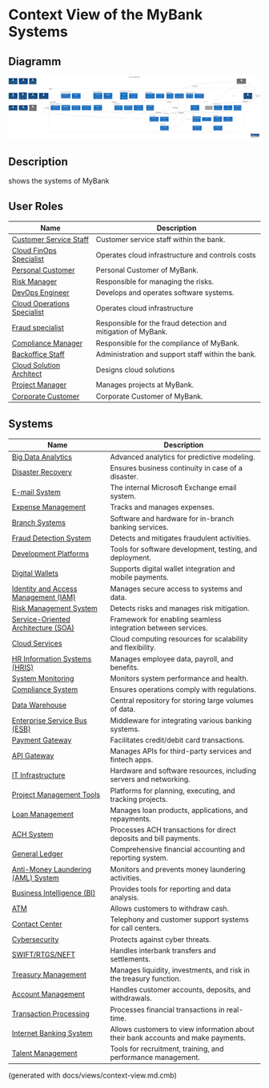 # Context View of the MyBank Systems

## Diagramm
![Context View of the MyBank Systems](../mybank/context-view.png)

## Description
shows the systems of MyBank
## User Roles
| Name | Description |
|---|---|
| [Customer Service Staff](../mybank/user-role/customer-service-staff.md) | Customer service staff within the bank. |
| [Cloud FinOps Specialist](../mybank/it-management/cloud-finops-specialist.md) | Operates cloud infrastructure and controls costs |
| [Personal Customer](../mybank/user-role/personal-customer.md) | Personal Customer of MyBank. |
| [Risk Manager](../mybank/compliance/risk-manager.md) | Responsible for managing the risks. |
| [DevOps Engineer](../mybank/project-management/devops-engineer.md) | Develops and operates software systems. |
| [Cloud Operations Specialist](../mybank/it-management/cloud-operations-specialist.md) | Operates cloud infrastructure |
| [Fraud specialist](../mybank/compliance/fraud-specialist.md) | Responsible for the fraud detection and mitigation of MyBank. |
| [Compliance Manager](../mybank/compliance/compliance-manager.md) | Responsible for the compliance of MyBank. |
| [Backoffice Staff](../mybank/user-role/backoffice-staff.md) | Administration and support staff within the bank. |
| [Cloud Solution Architect](../mybank/it-management/cloud-solution-architect.md) | Designs cloud solutions |
| [Project Manager](../mybank/project-management/project-manager.md) | Manages projects at MyBank. |
| [Corporate Customer](../mybank/user-role/corporate-customer.md) | Corporate Customer of MyBank. |
## Systems
| Name | Description |
|---|---|
| [Big Data Analytics](../mybank/data-management/big-data-analytics-system.md) | Advanced analytics for predictive modeling. |
| [Disaster Recovery](../mybank/security/disaster-recovery-system.md) | Ensures business continuity in case of a disaster. |
| [E-mail System](../mybank/email-system.md) | The internal Microsoft Exchange email system. |
| [Expense Management](../mybank/financial-management/expense-management-system.md) | Tracks and manages expenses. |
| [Branch Systems](../mybank/customer-channels/branch-systems.md) | Software and hardware for in-branch banking services. |
| [Fraud Detection System](../mybank/compliance/fraud-detection-system.md) | Detects and mitigates fraudulent activities. |
| [Development Platforms](../mybank/project-management/dev-platforms.md) | Tools for software development, testing, and deployment. |
| [Digital Wallets](../mybank/digital-banking/digital-wallets-system.md) | Supports digital wallet integration and mobile payments. |
| [Identity and Access Management (IAM)](../mybank/security/identity-access-management-system.md) | Manages secure access to systems and data. |
| [Risk Management System](../mybank/compliance/risk-management-system.md) | Detects risks and manages risk mitigation. |
| [Service-Oriented Architecture (SOA)](../mybank/integration-middleware/soa.md) | Framework for enabling seamless integration between services. |
| [Cloud Services](../mybank/infrastructure-management/cloud-services-system.md) | Cloud computing resources for scalability and flexibility. |
| [HR Information Systems (HRIS)](../mybank/human-resources/hris.md) | Manages employee data, payroll, and benefits. |
| [System Monitoring](../mybank/infrastructure-management/system-monitoring-system.md) | Monitors system performance and health. |
| [Compliance System](../mybank/compliance/compliance-system.md) | Ensures operations comply with regulations. |
| [Data Warehouse](../mybank/data-management/data-warehouse-system.md) | Central repository for storing large volumes of data. |
| [Enterprise Service Bus (ESB)](../mybank/integration-middleware/esb.md) | Middleware for integrating various banking systems. |
| [Payment Gateway](../mybank/payment/payment-gateway-system.md) | Facilitates credit/debit card transactions. |
| [API Gateway](../mybank/integration-middleware/api-gateway.md) | Manages APIs for third-party services and fintech apps. |
| [IT Infrastructure](../mybank/infrastructure-management/it-infrastructure-system.md) | Hardware and software resources, including servers and networking. |
| [Project Management Tools](../mybank/project-management/project-management-tools.md) | Platforms for planning, executing, and tracking projects. |
| [Loan Management](../mybank/core-banking/loan-management-system.md) | Manages loan products, applications, and repayments. |
| [ACH System](../mybank/payment/ach-system.md) | Processes ACH transactions for direct deposits and bill payments. |
| [General Ledger](../mybank/financial-management/general-ledger-system.md) | Comprehensive financial accounting and reporting system. |
| [Anti-Money Laundering (AML) System](../mybank/compliance/aml-system.md) | Monitors and prevents money laundering activities. |
| [Business Intelligence (BI)](../mybank/data-management/business-intelligence-system.md) | Provides tools for reporting and data analysis. |
| [ATM](../mybank/customer-channels/atm.md) | Allows customers to withdraw cash. |
| [Contact Center](../mybank/customer-channels/contact-center-system.md) | Telephony and customer support systems for call centers. |
| [Cybersecurity](../mybank/security/cybersecurity-system.md) | Protects against cyber threats. |
| [SWIFT/RTGS/NEFT](../mybank/payment/swift-rtgs-neft-system.md) | Handles interbank transfers and settlements. |
| [Treasury Management](../mybank/financial-management/treasury-management-system.md) | Manages liquidity, investments, and risk in the treasury function. |
| [Account Management](../mybank/core-banking/account-management-system.md) | Handles customer accounts, deposits, and withdrawals. |
| [Transaction Processing](../mybank/core-banking/transaction-processing-system.md) | Processes financial transactions in real-time. |
| [Internet Banking System](../mybank/digital-banking/internet-banking-system.md) | Allows customers to view information about their bank accounts and make payments. |
| [Talent Management](../mybank/human-resources/talent-management-system.md) | Tools for recruitment, training, and performance management. |


(generated with docs/views/context-view.md.cmb)
